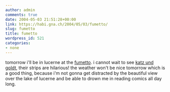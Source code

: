 ```yaml
---
author: admin
comments: true
date: 2004-05-03 21:51:28+00:00
link: https://habi.gna.ch/2004/05/03/fumetto/
slug: fumetto
title: fumetto
wordpress_id: 521
categories:
- none
---
```


tomorrow i'll be in lucerne at the [fumetto](http://www.fumetto.ch/04). i cannot wait to see [katz und goldt](http://www.fumetto.ch/04/ausstellungen_katzgold.cfm), their strips are hilarious! the weather won't be nice tomorrow which is a good thing, because i'm not gonna get distracted by the beautiful view over the lake of lucerne and be able to drown me in reading comics all day long.
